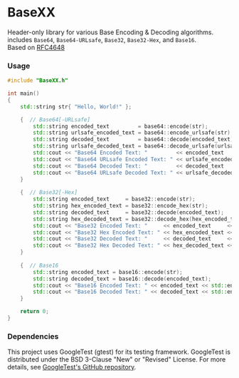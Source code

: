 # BaseXX
Header-only library for various Base Encoding & Decoding algorithms.  
includes `Base64`, `Base64-URLsafe`, `Base32`, `Base32-Hex`, and `Base16`.  
Based on [RFC4648](https://datatracker.ietf.org/doc/html/rfc4648)

### Usage
```cpp
#include "BaseXX.h"

int main()
{
    std::string str{ "Hello, World!" };

    {  // Base64[-URLsafe]
        std::string encoded_text         = base64::encode(str);
        std::string urlsafe_encoded_text = base64::encode_urlsafe(str);
        std::string decoded_text         = base64::decode(encoded_text);
        std::string urlsafe_decoded_text = base64::decode_urlsafe(urlsafe_encoded_text);
        std::cout << "Base64 Encoded Text: "         << encoded_text         << std::endl;
        std::cout << "Base64 URLsafe Encoded Text: " << urlsafe_encoded_text << std::endl;
        std::cout << "Base64 Decoded Text: "         << decoded_text         << std::endl;
        std::cout << "Base64 URLsafe Decoded Text: " << urlsafe_decoded_text << std::endl;
    }
    
    {  // Base32[-Hex]
        std::string encoded_text     = base32::encode(str);
        std::string hex_encoded_text = base32::encode_hex(str);
        std::string decoded_text     = base32::decode(encoded_text);
        std::string hex_decoded_text = base32::decode_hex(hex_encoded_text);
        std::cout << "Base32 Encoded Text: "     << encoded_text     << std::endl;
        std::cout << "Base32 Hex Encoded Text: " << hex_encoded_text << std::endl;
        std::cout << "Base32 Decoded Text: "     << decoded_text     << std::endl;
        std::cout << "Base32 Hex Decoded Text: " << hex_decoded_text << std::endl;
    }
    
    {  // Base16
        std::string encoded_text = base16::encode(str);
        std::string decoded_text = base16::decode(encoded_text);
        std::cout << "Base16 Encoded Text: " << encoded_text << std::endl;
        std::cout << "Base16 Decoded Text: " << decoded_text << std::endl;
    }

    return 0;
}
```

### Dependencies
This project uses GoogleTest (gtest) for its testing framework. GoogleTest is distributed under the BSD 3-Clause "New" or "Revised" License. For more details, see [GoogleTest's GitHub repository](https://github.com/google/googletest).
